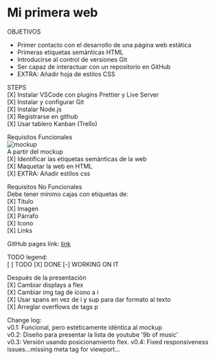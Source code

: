 # Mi primera web

OBJETIVOS

- Primer contacto con el desarrollo de una página web estática
- Primeras etiquetas semánticas HTML
- Introducirse al control de versiones Git
- Ser capaz de interactuar con un repositorio en GitHub
- EXTRA: Añadir hoja de estilos CSS

STEPS  
 [X] Instalar VSCode con plugins Prettier y Live Server  
 [X] Instalar y configurar Git  
 [X] Instalar Node.js  
 [X] Registrarse en github  
 [X] Usar tablero Kanban (Trello)

Requisitos Funcionales  
 ![mockup](https://aspiring-gaura-1f9.notion.site/image/https%3A%2F%2Fs3-us-west-2.amazonaws.com%2Fsecure.notion-static.com%2F15729f0c-c19b-4df1-b0b6-595729d0055d%2FUntitled.png?table=block&id=e3d45dde-0001-4cde-9421-7fae13ed8018&spaceId=c326e8f3-8d9e-4edc-aede-878e6ca6fca3&width=1920&userId=&cache=v2 "mockup")  
 A partir del mockup  
 [X] Identificar las etiquetas semánticas de la web  
 [X] Maquetar la web en HTML  
 [X] EXTRA: Añadir estilos css

Requisitos No Funcionales  
 Debe tener mínimo cajas con etiquetas de:  
 [X] Título  
 [X] Imagen  
 [X] Párrafo  
 [X] Icono  
 [X] Links

GitHub pages link: [link](https://jaumevibu.github.io/mi_primera_web/ "GitHub Pages link")

TODO legend:  
 [ ] TODO
[X] DONE
[-] WORKING ON IT

Después de la presentación  
 [X] Cambiar displays a flex  
 [X] Cambiar img tag de icono a i  
 [X] Usar spans en vez de i y sup para dar formato al texto  
 [X] Arreglar overflows de tags p

Change log:  
 v0.1: Funcional, pero estéticamente idéntica al mockup  
 v0.2: Diseño para presentar la lista de youtube '9b of music'  
 v0.3: Versión usando posicionamiento flex.
v0.4: Fixed responsiveness issues...missing meta tag for viewport...
